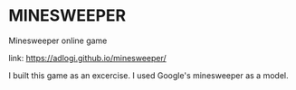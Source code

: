 # MINESWEEPER
Minesweeper online game

link: https://adlogi.github.io/minesweeper/

I built this game as an excercise. I used Google's minesweeper as a model.
